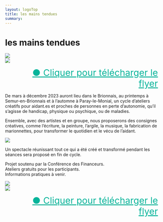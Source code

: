 ```yaml
---
layout: logoTop
title: les mains tendues
summary:
---
```

<h1>les mains tendues</h1>
<div class="flex-container">
            <div class="column">
                <img src="https://res.cloudinary.com/dnxcesebo/image/upload/q_auto,f_auto/v1688791995/les-mains-tendues-paray2023p1_pbj4i2.png">
            </div>
            <div class="column">
                <img src="https://res.cloudinary.com/dnxcesebo/image/upload/q_auto,f_auto/v1688792015/les-mains-tendues-paray2023p2_qurzz0.png">
            </div>
        </div>
 <ul style="text-align:right;list-style-type:none">
    <li>
      <a style="color:hsl(171,93.5%,36.5%); font-size:30px" href="flyer-mains-tendues-Paray2023.pdf" download="FLYER-les-mains-tendues_Paray-le-Monial.pdf">●&nbsp;Cliquer pour télécharger le flyer</a>
    </li>
  </ul>
<p class="intro-text">De mars à décembre 2023 auront lieu dans le Brionnais, au printemps à Semur-en-Brionnais et à l’automne à Paray-le-Monial, un cycle d’ateliers créatifs pour aidant.es et proches de personnes en perte d’autonomie, qu’il s’agisse de handicap, physique ou psychique, ou de maladies.</p>
<p class="intro-text">Ensemble, avec des artistes et en groupe, nous proposerons des consignes créatives, comme l’écriture, la peinture, l’argile, la musique, la fabrication de marionnettes, pour transformer le quotidien et le vécu de l’aidant.</p>

<img src="https://res.cloudinary.com/dnxcesebo/image/upload/q_auto,f_auto/v1683132587/actus-brionnais-2023-05-03_oj2gds.png">

<p class="intro-text">Un spectacle réunissant tout ce qui a été créé et transformé pendant les séances sera proposé en fin de cycle.</p>
 
<p class="intro-text">Projet soutenu par la Conférence des Financeurs.<br>
Ateliers gratuits pour les participants.<br>
Informations pratiques à venir.</p>

<div class="flex-container">
  <div class="column">
    <img src="https://res.cloudinary.com/dnxcesebo/image/upload/q_auto,f_auto/v1677512592/les-mains-tenduesP1_s4iu55.png">
  </div>
  <div class="column">
    <img src="https://res.cloudinary.com/dnxcesebo/image/upload/q_auto,f_auto/v1677512592/les-mains-tenduesP2_z3c8ms.png">
  </div>
 </div>
 <ul style="text-align:right;list-style-type:none">
    <li>
      <a style="color:hsl(171,93.5%,36.5%); font-size:30px" href="Mains tendues BD Web.pdf" download="FLYER-les-mains-tendues">●&nbsp;Cliquer pour télécharger le flyer</a>
    </li>
  </ul>